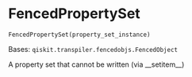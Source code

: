 # FencedPropertySet



`FencedPropertySet(property_set_instance)`

Bases: `qiskit.transpiler.fencedobjs.FencedObject`

A property set that cannot be written (via \_\_setitem\_\_)
